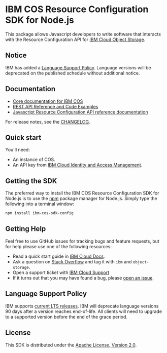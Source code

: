 # IBM COS Resource Configuration SDK for Node.js

This package allows Javascript developers to write software that interacts with the Resource Configuration API for [IBM Cloud Object Storage](https://cloud.ibm.com/apidocs/cos/cos-configuration).

## Notice

IBM has added a [Language Support Policy](#language-support-policy). Language versions will be deprecated on the published schedule without additional notice.

## Documentation

* [Core documentation for IBM COS](https://cloud.ibm.com/docs/services/cloud-object-storage/getting-started.html)
* [REST API Reference and Code Examples](https://cloud.ibm.com/apidocs/cos/cos-configuration)
* [Javascript Resource Configuration API reference documentation](https://ibm.github.io/ibm-cos-sdk-js-config)

For release notes, see the [CHANGELOG](CHANGELOG.md).

## Quick start

You'll need:

* An instance of COS.
* An API key from [IBM Cloud Identity and Access Management](https://cloud.ibm.com/docs/iam/users_roles.html).

## Getting the SDK

The preferred way to install the IBM COS Resource Configuration SDK for Node.js is to use the
[npm](http://npmjs.org) package manager for Node.js. Simply type the following
into a terminal window:

```sh
npm install ibm-cos-sdk-config
```

## Getting Help

Feel free to use GitHub issues for tracking bugs and feature requests, but for help please use one of the following resources:

* Read a quick start guide in [IBM Cloud Docs](https://cloud.ibm.com/docs/services/cloud-object-storage/).
* Ask a question on [Stack Overflow](https://stackoverflow.com/) and tag it with ``ibm`` and ``object-storage``.
* Open a support ticket with [IBM Cloud Support](https://cloud.ibm.com/unifiedsupport/supportcenter)
* If it turns out that you may have found a bug, please [open an issue](https://github.com/ibm/ibm-cos-sdk-js-config/issues/new).

## Language Support Policy

IBM supports [current LTS releases](https://nodejs.org/en/about/previous-releases). IBM will deprecate language versions 90 days after a version reaches end-of-life. All clients will need to upgrade to a supported version before the end of the grace period.

## License

This SDK is distributed under the
[Apache License, Version 2.0](http://www.apache.org/licenses/LICENSE-2.0).
